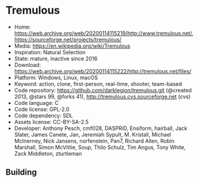 # Tremulous

- Home: https://web.archive.org/web/20200114115219/http://www.tremulous.net/, https://sourceforge.net/projects/tremulous/
- Media: https://en.wikipedia.org/wiki/Tremulous
- Inspiration: Natural Selection
- State: mature, inactive since 2016
- Download: https://web.archive.org/web/20200114115222/http://tremulous.net/files/
- Platform: Windows, Linux, macOS
- Keyword: action, clone, first-person, real-time, shooter, team-based
- Code repository: https://github.com/darklegion/tremulous.git (@created 2013, @stars 99, @forks 41), http://tremulous.cvs.sourceforge.net (cvs)
- Code language: C
- Code license: GPL-2.0
- Code dependency: SDL
- Assets license: CC-BY-SA-2.5
- Developer: Anthony Pesch, cmf028, DASPRiD, Ensiform, hairball, Jack Slater, James Canete, Jan, Jeremiah Sypult, M. Kristall, Michael McInerney, Nick Jansens, norfenstein, Pan7, Richard Allen, Robin Marshall, Simon McVittie, Soup, Thilo Schulz, Tim Angus, Tony White, Zack Middleton, zturtleman

## Building
